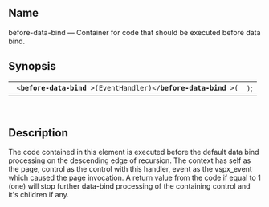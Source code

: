 <div>

<div>

</div>

<div>

## Name

before-data-bind — Container for code that should be executed before
data bind.

</div>

<div>

## Synopsis

<div>

|                                                                           |      |
|---------------------------------------------------------------------------|------|
| ` <`**`before-data-bind`**` >(EventHandler)</`**`before-data-bind`**` >(` | `)`; |

<div>

 

</div>

</div>

</div>

<div>

## Description

The code contained in this element is executed before the default data
bind processing on the descending edge of recursion. The context has
self as the page, control as the control with this handler, event as the
vspx_event which caused the page invocation. A return value from the
code if equal to 1 (one) will stop further data-bind processing of the
containing control and it's children if any.

</div>

</div>
